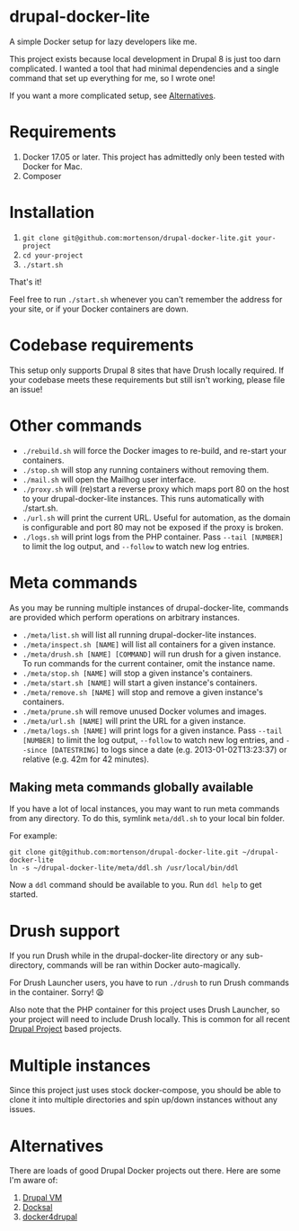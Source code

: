 # drupal-docker-lite
A simple Docker setup for lazy developers like me.

This project exists because local development in Drupal 8 is just too darn
complicated. I wanted a tool that had minimal dependencies and a single command
that set up everything for me, so I wrote one!

If you want a more complicated setup, see [Alternatives](#alternatives).

# Requirements

1. Docker 17.05 or later. This project has admittedly only been tested with
Docker for Mac.
1. Composer

# Installation

1. `git clone git@github.com:mortenson/drupal-docker-lite.git your-project`
1. `cd your-project`
1. `./start.sh`

That's it!

Feel free to run `./start.sh` whenever you can't remember the address for your
site, or if your Docker containers are down.

# Codebase requirements

This setup only supports Drupal 8 sites that have Drush locally required. If
your codebase meets these requirements but still isn't working, please file
an issue!

# Other commands

- `./rebuild.sh` will force the Docker images to re-build, and re-start your
containers.
- `./stop.sh` will stop any running containers without removing them.
- `./mail.sh` will open the Mailhog user interface.
- `./proxy.sh` will (re)start a reverse proxy which maps port 80 on the host to
 your drupal-docker-lite instances. This runs automatically with ./start.sh.
- `./url.sh` will print the current URL. Useful for automation, as the domain
 is configurable and port 80 may not be exposed if the proxy is broken.
- `./logs.sh` will print logs from the PHP container. Pass `--tail [NUMBER]` to
limit the log output, and `--follow` to watch new log entries.

# Meta commands

As you may be running multiple instances of drupal-docker-lite, commands are
provided which perform operations on arbitrary instances.

- `./meta/list.sh` will list all running drupal-docker-lite instances.
- `./meta/inspect.sh [NAME]` will list all containers for a given instance.
- `./meta/drush.sh [NAME] [COMMAND]` will run drush for a given instance. To
run commands for the current container, omit the instance name.
- `./meta/stop.sh [NAME]` will stop a given instance's containers.
- `./meta/start.sh [NAME]` will start a given instance's containers.
- `./meta/remove.sh [NAME]` will stop and remove a given instance's containers.
- `./meta/prune.sh` will remove unused Docker volumes and images.
- `./meta/url.sh [NAME]` will print the URL for a given instance.
- `./meta/logs.sh [NAME]` will print logs for a given instance. Pass
`--tail [NUMBER]` to limit the log output, `--follow` to watch new log
entries, and `--since [DATESTRING]` to logs since a date (e.g.
2013-01-02T13:23:37) or relative (e.g. 42m for 42 minutes).

## Making meta commands globally available

If you have a lot of local instances, you may want to run meta commands from
any directory. To do this, symlink `meta/ddl.sh` to your local bin folder.

For example:

```
git clone git@github.com:mortenson/drupal-docker-lite.git ~/drupal-docker-lite
ln -s ~/drupal-docker-lite/meta/ddl.sh /usr/local/bin/ddl
```

Now a `ddl` command should be available to you. Run `ddl help` to get started.

# Drush support

If you run Drush while in the drupal-docker-lite directory or any sub-directory,
commands will be ran within Docker auto-magically.

For Drush Launcher users, you have to run `./drush` to run Drush commands in
the container. Sorry! 😩

Also note that the PHP container for this project uses Drush Launcher, so your
project will need to include Drush locally. This is common for all recent
[Drupal Project](https://github.com/drupal-composer/drupal-project) based
projects.

# Multiple instances

Since this project just uses stock docker-compose, you should be able to clone
it into multiple directories and spin up/down instances without any issues.

# Alternatives

There are loads of good Drupal Docker projects out there. Here are some I'm
aware of:

1. [Drupal VM](https://github.com/geerlingguy/drupal-vm)
1. [Docksal](https://github.com/docksal/docksal)
1. [docker4drupal](https://github.com/wodby/docker4drupal)
